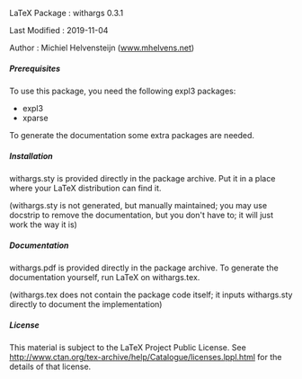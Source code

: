 LaTeX Package : withargs 0.3.1

Last Modified : 2019-11-04

Author        : Michiel Helvensteijn  (www.mhelvens.net)


##### Prerequisites #####

To use this package, you need the following expl3 packages:
* expl3
* xparse

To generate the documentation some extra packages are needed.


##### Installation #####

withargs.sty is provided directly in the package archive. Put
it in a place where your LaTeX distribution can find it.

(withargs.sty is not generated, but manually maintained; you
 may use docstrip to remove the documentation, but you don't
 have to; it will just work the way it is)


##### Documentation #####

withargs.pdf is provided directly in the package archive. To
generate the documentation yourself, run LaTeX on withargs.tex.

(withargs.tex does not contain the package code itself; it inputs
 withargs.sty directly to document the implementation)


##### License #####

This material is subject to the LaTeX Project Public License. See
http://www.ctan.org/tex-archive/help/Catalogue/licenses.lppl.html 
for the details of that license.

